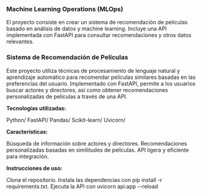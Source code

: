 ### Machine Learning Operations (MLOps) ###

El proyecto consiste en crear un sistema de recomendación de películas basado en análisis de datos y machine learning. Incluye una API implementada con FastAPI para consultar recomendaciones y otros datos relevantes.


### Sistema de Recomendación de Películas ###
Este proyecto utiliza técnicas de procesamiento de lenguaje natural y aprendizaje automático para recomendar películas similares basadas en las preferencias del usuario. Implementado con FastAPI, permite a los usuarios buscar actores y directores, así como obtener recomendaciones personalizadas de películas a través de una API.


**Tecnologías utilizadas:**

Python/
FastAPI/
Pandas/
Scikit-learn/
Uvicorn/



__Características:__

Búsqueda de información sobre actores y directores.
Recomendaciones personalizadas basadas en similitudes de películas.
API ligera y eficiente para integración.


__Instrucciones de uso:__

Clona el repositorio.
Instala las dependencias con pip install -r requirements.txt.
Ejecuta la API con uvicorn api:app --reload
